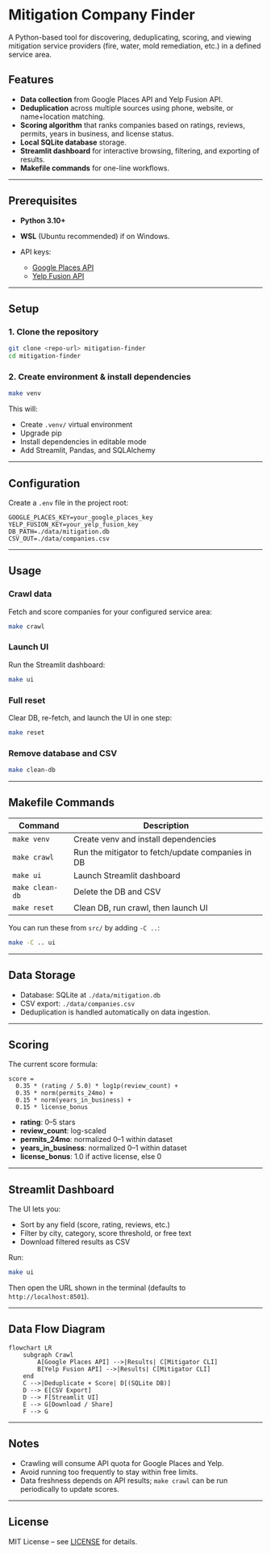 # Mitigation Company Finder

A Python-based tool for discovering, deduplicating, scoring, and viewing mitigation service providers (fire, water, mold remediation, etc.) in a defined service area.

## Features

* **Data collection** from Google Places API and Yelp Fusion API.
* **Deduplication** across multiple sources using phone, website, or name+location matching.
* **Scoring algorithm** that ranks companies based on ratings, reviews, permits, years in business, and license status.
* **Local SQLite database** storage.
* **Streamlit dashboard** for interactive browsing, filtering, and exporting of results.
* **Makefile commands** for one-line workflows.

---

## Prerequisites

* **Python 3.10+**
* **WSL** (Ubuntu recommended) if on Windows.
* API keys:

  * [Google Places API](https://developers.google.com/maps/documentation/places/web-service/overview)
  * [Yelp Fusion API](https://fusion.yelp.com/)

---

## Setup

### 1. Clone the repository

```bash
git clone <repo-url> mitigation-finder
cd mitigation-finder
```

### 2. Create environment & install dependencies

```bash
make venv
```

This will:

* Create `.venv/` virtual environment
* Upgrade pip
* Install dependencies in editable mode
* Add Streamlit, Pandas, and SQLAlchemy

---

## Configuration

Create a `.env` file in the project root:

```env
GOOGLE_PLACES_KEY=your_google_places_key
YELP_FUSION_KEY=your_yelp_fusion_key
DB_PATH=./data/mitigation.db
CSV_OUT=./data/companies.csv
```

---

## Usage

### Crawl data

Fetch and score companies for your configured service area:

```bash
make crawl
```

### Launch UI

Run the Streamlit dashboard:

```bash
make ui
```

### Full reset

Clear DB, re-fetch, and launch the UI in one step:

```bash
make reset
```

### Remove database and CSV

```bash
make clean-db
```

---

## Makefile Commands

| Command         | Description                                       |
| --------------- | ------------------------------------------------- |
| `make venv`     | Create venv and install dependencies              |
| `make crawl`    | Run the mitigator to fetch/update companies in DB |
| `make ui`       | Launch Streamlit dashboard                        |
| `make clean-db` | Delete the DB and CSV                             |
| `make reset`    | Clean DB, run crawl, then launch UI               |

You can run these from `src/` by adding `-C ..`:

```bash
make -C .. ui
```

---

## Data Storage

* Database: SQLite at `./data/mitigation.db`
* CSV export: `./data/companies.csv`
* Deduplication is handled automatically on data ingestion.

---

## Scoring

The current score formula:

```
score =
  0.35 * (rating / 5.0) * log1p(review_count) +
  0.35 * norm(permits_24mo) +
  0.15 * norm(years_in_business) +
  0.15 * license_bonus
```

* **rating**: 0–5 stars
* **review\_count**: log-scaled
* **permits\_24mo**: normalized 0–1 within dataset
* **years\_in\_business**: normalized 0–1 within dataset
* **license\_bonus**: 1.0 if active license, else 0

---

## Streamlit Dashboard

The UI lets you:

* Sort by any field (score, rating, reviews, etc.)
* Filter by city, category, score threshold, or free text
* Download filtered results as CSV

Run:

```bash
make ui
```

Then open the URL shown in the terminal (defaults to `http://localhost:8501`).

---

## Data Flow Diagram

```mermaid
flowchart LR
    subgraph Crawl
        A[Google Places API] -->|Results| C[Mitigator CLI]
        B[Yelp Fusion API] -->|Results| C[Mitigator CLI]
    end
    C -->|Deduplicate + Score| D[(SQLite DB)]
    D --> E[CSV Export]
    D --> F[Streamlit UI]
    E --> G[Download / Share]
    F --> G
```

---

## Notes

* Crawling will consume API quota for Google Places and Yelp.
* Avoid running too frequently to stay within free limits.
* Data freshness depends on API results; `make crawl` can be run periodically to update scores.

---

## License

MIT License – see [LICENSE](LICENSE) for details.
